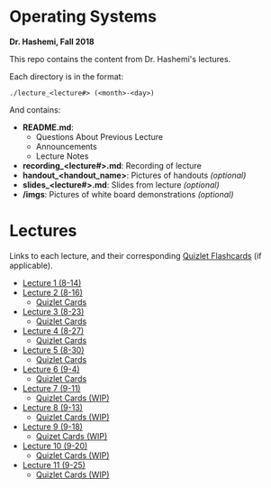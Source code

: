 # Operating Systems
**Dr. Hashemi, Fall 2018**

This repo contains the content from Dr. Hashemi's lectures. 

Each directory is in the format:

`./lecture_<lecture#> (<month>-<day>)`

And contains:
- **README.md**:
    - Questions About Previous Lecture
    - Announcements
    - Lecture Notes
- **recording_<lecture#>.md**: Recording of lecture
- **handout_<handout_name>**: Pictures of handouts *(optional)*
- **slides_<lecture#>.md**: Slides from lecture *(optional)*
- **/imgs**: Pictures of white board demonstrations *(optional)*

# Lectures
Links to each lecture, and their corresponding [Quizlet Flashcards](https://quizlet.com/evan_a__bonsignori/folders/operating-systems) (if applicable).
- [Lecture 1 (8-14)](./lecture_1%20(8-14))
- [Lecture 2 (8-16)](./lecture_2%20(8-16))
    - [Quizlet Cards](https://quizlet.com/_53iowl)
- [Lecture 3 (8-23)](./lecture_3%20(8-23))
    - [Quizlet Cards](https://quizlet.com/_547ixj)
- [Lecture 4 (8-27)](./lecture_4%20(8-28))
    - [Quizlet Cards](https://quizlet.com/_5529t5)
- [Lecture 5 (8-30)](./lecture_5%20(8-30))
    - [Quizlet Cards](https://quizlet.com/_5563ph)
- [Lecture 6 (9-4)](./lecture_6%20(9-4))
    - [Quizlet Cards](https://quizlet.com/_55tigk)
- [Lecture 7 (9-11)](./lecture_7%20(9-11))
    - [Quizlet Cards (WIP)]()
- [Lecture 8 (9-13)](./lecture_8%20(9-13))
    - [Quizlet Cards (WIP)]()
- [Lecture 9 (9-18)](./lecture_9%20(9-18))
    - [Quizet Cards (WIP)]()
- [Lecture 10 (9-20)](./lecture%2010%20(9-20))
    - [Quizlet Cards (WIP)]()
- [Lecture 11 (9-25)](./lecture%2011%20(9-25))
    - [Quizlet Cards (WIP)]()
